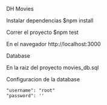 DH Movies 

Instalar dependencias 
$npm install

Correr el proyecto 
$npm test 

En el navegador http://localhost:3000


Database

En la raiz del proyecto movies_db.sql


Configuracion de la database

    "username": "root"
    "password": ''
